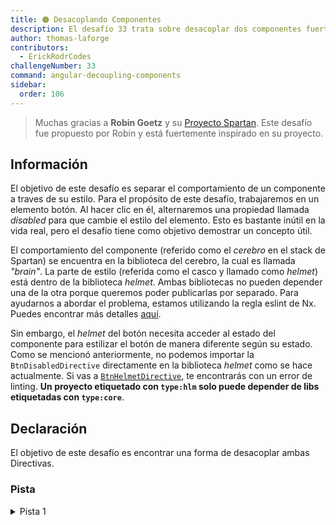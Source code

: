 ```yaml
---
title: 🟠 Desacoplando Componentes
description: El desafío 33 trata sobre desacoplar dos componentes fuertemente unidos utilizando Token de Inyección
author: thomas-laforge
contributors:
  - ErickRodrCodes
challengeNumber: 33
command: angular-decoupling-components
sidebar:
  order: 106
---
```


> Muchas gracias a **Robin Goetz** y su [Proyecto Spartan](https://github.com/goetzrobin/spartan).
> Este desafío fue propuesto por Robin y está fuertemente inspirado en su proyecto.

## Información

El objetivo de este desafío es separar el comportamiento de un componente a traves de su estilo. Para el propósito de este desafío, trabajaremos en un elemento botón. Al hacer clic en él, alternaremos una propiedad llamada _disabled_ para que cambie el estilo del elemento. Esto es bastante inútil en la vida real, pero el desafío tiene como objetivo demostrar un concepto útil.

El comportamiento del componente (referido como el _cerebro_ en el stack de Spartan) se encuentra en la biblioteca del cerebro, la cual es llamada _"brain"_. La parte de estilo (referida como el casco y llamado como _helmet_) está dentro de la biblioteca _helmet_. Ambas bibliotecas no pueden depender una de la otra porque queremos poder publicarlas por separado. Para ayudarnos a abordar el problema, estamos utilizando la regla eslint de Nx. Puedes encontrar más detalles [aquí](https://nx.dev/core-features/enforce-module-boundaries).

Sin embargo, el _helmet_ del botón necesita acceder al estado del componente para estilizar el botón de manera diferente según su estado. Como se mencionó anteriormente, no podemos importar la `BtnDisabledDirective` directamente en la biblioteca _helmet_ como se hace actualmente. Si vas a [`BtnHelmetDirective`](../../libs/decoupling/helmet/src/lib/btn-style.directive.ts), te encontrarás con un error de linting. **Un proyecto etiquetado con `type:hlm` solo puede depender de libs etiquetadas con `type:core`**.

## Declaración

El objetivo de este desafío es encontrar una forma de desacoplar ambas Directivas.

### Pista

<details>
  <summary>Pista 1</summary>
  Lee cuidadosamente el título del desafío 😇
</details>
